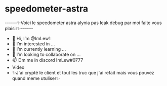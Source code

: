 # speedometer-astra
------✨Voici le speedometer astra alynia pas leak debug par moi faite vous plaisir✨------

- 👋 Hi, I’m @ImLew1
- 👀 I’m interested in ...
- 🌱 I’m currently learning ...
- 💞️ I’m looking to collaborate on ...
- 📫 Dm me in discord ImLew#0777
- Video
- ✨J'ai crypté le client et tout les truc que j'ai refait mais vous pouvez quand meme utuliser✨

